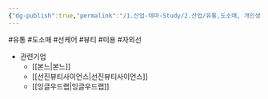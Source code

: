 ```yaml
---
{"dg-publish":true,"permalink":"/1.산업-테마-Study/2.산업/유통,도소매, 개인생활용품 산업/선케어/선케어 시장/","created":"2024-11-20T21:02:29.023+09:00","updated":"2025-06-26T15:43:34.198+09:00"}
---
```


#유통 #도소매 #선케어 #뷰티 #미용 #자외선


- 관련기업
	- [[본느\|본느]]
	- [[선진뷰티사이언스\|선진뷰티사이언스]]
	- [[잉글우드랩\|잉글우드랩]]

